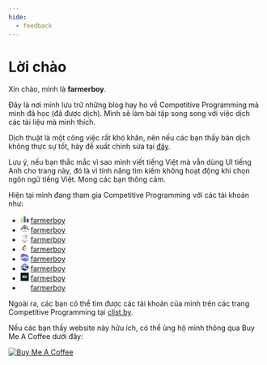```yaml
---
hide:
  - feedback
---
```


# Lời chào

Xin chào, mình là **farmerboy**.

Đây là nơi mình lưu trữ những blog hay ho về Competitive Programming mà mình đã học (đã được dịch). Mình sẽ làm bài tập song song với việc dịch các tài liệu mà mình thích.

Dịch thuật là một công việc rất khó khăn, nên nếu các bạn thấy bản dịch không thực sự tốt, hãy đề xuất chỉnh sửa tại [đây](https://github.com/farmerboy95/CPBlogs).

Lưu ý, nếu bạn thắc mắc vì sao mình viết tiếng Việt mà vẫn dùng UI tiếng Anh cho trang này, đó là vì tính năng tìm kiếm không hoạt động khi chọn ngôn ngữ tiếng Việt. Mong các bạn thông cảm.

Hiện tại mình đang tham gia Competitive Programming với các tài khoản như:

- <img src="img/codeforces.png" width="16" height="16"/>  [farmerboy](https://codeforces.com/profile/farmerboy)
- <img src="img/atcoder.png" width="16" height="16"/>  [farmerboy](https://atcoder.jp/users/farmerboy)
- <img src="img/codechef.png" width="16" height="16"/>  [farmerboy](https://www.codechef.com/users/farmerboy)
- <img src="img/leetcode.png" width="16" height="16"/>  [farmerboy](https://leetcode.com/farmerboy/)
- <img src="img/topcoder.png" width="16" height="16"/>  [farmerboy](https://www.topcoder.com/members/farmerboy)
- <img src="img/toki.png" width="16" height="16"/>  [farmerboy](https://tlx.toki.id/profiles/farmerboy)
- <img src="img/hackerrank.png" width="16" height="16"/>  [farmerboy](https://www.hackerrank.com/profile/farmerboy)
- <img src="img/uva.ico" width="16" height="16"/>  [farmerboy](https://uhunt.onlinejudge.org/id/762901)

Ngoài ra, các bạn có thể tìm được các tài khoản của mình trên các trang Competitive Programming tại [clist.by](https://clist.by/coder/farmerboy/).

Nếu các bạn thấy website này hữu ích, có thể ủng hộ mình thông qua Buy Me A Coffee dưới đây:

<a href="https://www.buymeacoffee.com/farmerboy" target="_blank"><img src="https://cdn.buymeacoffee.com/buttons/default-orange.png" alt="Buy Me A Coffee" height="41" width="174"></a>

